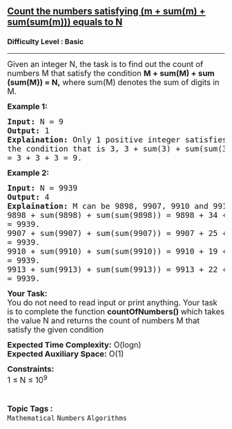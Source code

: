 <h2><a href="https://practice.geeksforgeeks.org/problems/count-the-numbers-satisfying-m-summ-sumsumm-equals-to-n2537/1?page=3&category[]=Numbers&sortBy=submissions">Count the numbers satisfying (m + sum(m) + sum(sum(m))) equals to N</a></h2><h3>Difficulty Level : Basic</h3><hr><div class="problems_problem_content__Xm_eO"><p><span style="font-size:18px">Given an integer N, the task is to find out the count of numbers M that satisfy the condition <strong>M + sum(M) + sum (sum(M)) = N,</strong> where sum(M) denotes the sum of digits in M.</span></p>

<p><span style="font-size:18px"><strong>Example 1:</strong></span></p>

<pre><span style="font-size:18px"><strong>Input:</strong> N = 9
<strong>Output:</strong> 1
<strong>Explaination:</strong> Only 1 positive integer satisfies 
the condition that is 3, 3 + sum(3) + sum(sum(3))
= 3 + 3 + 3 = 9.</span> </pre>

<p><span style="font-size:18px"><strong>Example 2:</strong></span></p>

<pre><span style="font-size:18px"><strong>Input:</strong> N = 9939
<strong>Output:</strong> 4
<strong>Explaination:</strong> M can be 9898, 9907, 9910 and 9913. 
9898 + sum(9898) + sum(sum(9898)) = 9898 + 34 + 7 
= 9939. 
9907 + sum(9907) + sum(sum(9907)) = 9907 + 25 + 7 
= 9939. 
9910 + sum(9910) + sum(sum(9910)) = 9910 + 19 + 10 
= 9939. 
9913 + sum(9913) + sum(sum(9913)) = 9913 + 22 + 4 
= 9939. </span></pre>

<p><span style="font-size:18px"><strong>Your Task:</strong><br>
You do not need to read input or print anything. Your task is to complete the function <strong>countOfNumbers() </strong>which takes the value N and returns&nbsp;the count of numbers M that satisfy the given condition</span></p>

<p><span style="font-size:18px"><strong>Expected Time Complexity:</strong> O(logn)<br>
<strong>Expected Auxiliary Space:</strong> O(1)</span></p>

<p><span style="font-size:18px"><strong>Constraints:</strong><br>
1 ≤ N ≤ 10<sup>9</sup></span></p>
</div><br><p><span style=font-size:18px><strong>Topic Tags : </strong><br><code>Mathematical</code>&nbsp;<code>Numbers</code>&nbsp;<code>Algorithms</code>&nbsp;